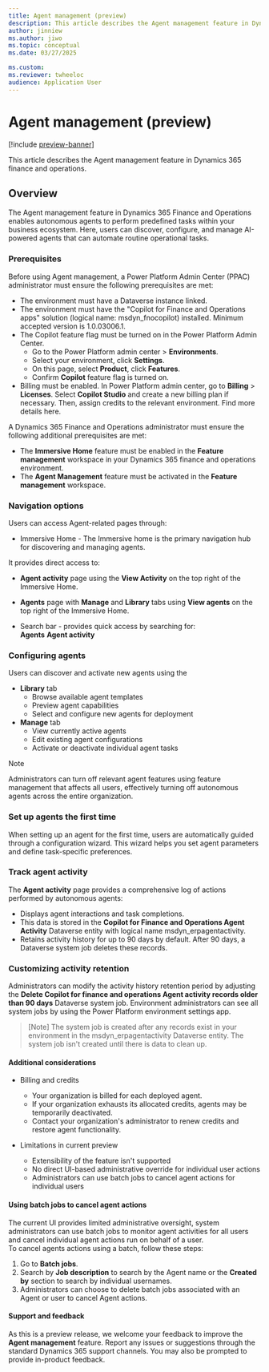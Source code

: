 ```yaml
---
title: Agent management (preview)
description: This article describes the Agent management feature in Dynamics 365 finance and operations.
author: jinniew
ms.author: jiwo
ms.topic: conceptual
ms.date: 03/27/2025

ms.custom:
ms.reviewer: twheeloc 
audience: Application User
---
```


# Agent management (preview)

[!include [preview-banner](../includes/preview-banner.md)]

This article describes the Agent management feature in Dynamics 365 finance and operations.

## Overview 

The Agent management feature in Dynamics 365 Finance and Operations enables autonomous agents to perform predefined tasks within your business ecosystem. Here, users can discover, configure, and manage AI-powered
agents that can automate routine operational tasks. 

### Prerequisites 

Before using Agent management, a Power Platform Admin Center (PPAC) administrator must ensure the following prerequisites are met: 
 - The environment must have a Dataverse instance linked.
 - The environment must have the "Copilot for Finance and Operations apps" solution (logical name: msdyn_fnocopilot) installed. Minimum accepted version is 1.0.03006.1.
 - The Copilot feature flag must be turned on in the Power Platform Admin Center.
   - Go to the Power Platform admin center > **Environments**.
   - Select your environment, click **Settings**.
   - On this page, select **Product**, click **Features**.
   - Confirm **Copilot** feature flag is turned on.  
 - Billing must be enabled. In Power Platform admin center, go to **Billing** > **Licenses**. Select **Copilot Studio** and create a new billing plan if necessary.
Then, assign credits to the relevant environment. Find more details here. 

A Dynamics 365 Finance and Operations administrator must ensure the following additional prerequisites are met: 
 - The **Immersive Home** feature must be enabled in the **Feature management** workspace in your Dynamics 365 finance and operations environment.
 - The **Agent Management** feature must be activated in the **Feature management** workspace. 

### Navigation options 

Users can access Agent-related pages through: 
 - Immersive Home - The Immersive home is the primary navigation hub for discovering and managing agents.

It provides direct access to:  
 - **Agent activity** page using the **View Activity** on the top right of the Immersive Home.
 - **Agents** page with **Manage** and **Library** tabs using **View agents** on the top right of the Immersive Home. 

 - Search bar - provides quick access by searching for:  
**Agents**
**Agent activity**


### Configuring agents 

Users can discover and activate new agents using the 
 - **Library** tab
     - Browse available agent templates
     - Preview agent capabilities
     - Select and configure new agents for deployment 
 - **Manage** tab
    - View currently active agents
    - Edit existing agent configurations
    - Activate or deactivate individual agent tasks 

>[!Note]
> Administrators can turn off relevant agent features using feature management that affects all users, effectively turning off autonomous agents across the entire organization. 

### Set up agents the first time  

When setting up an agent for the first time, users are automatically guided through a configuration wizard. This wizard helps you set agent parameters and define task-specific preferences. 

### Track agent activity 

The **Agent activity** page provides a comprehensive log of actions performed by autonomous agents: 
 - Displays agent interactions and task completions.
 - This data is stored in the **Copilot for Finance and Operations Agent Activity** Dataverse entity with logical name msdyn_erpagentactivity.
 - Retains activity history for up to 90 days by default. After 90 days, a Dataverse system job deletes these records. 

### Customizing activity retention 

Administrators can modify the activity history retention period by adjusting the **Delete Copilot for finance and operations Agent activity records older than 90 days** Dataverse system job. Environment administrators can see all system jobs by using the Power Platform environment settings app. 

>[Note]
> The system job is created after any records exist in your environment in the msdyn_erpagentactivity Dataverse entity. The system job isn't created until there is data to clean up. 

#### Additional considerations 
 - Billing and credits
     - Your organization is billed for each deployed agent.
     - If your organization exhausts its allocated credits, agents may be temporarily deactivated.
     - Contact your organization's administrator to renew credits and restore agent functionality. 

 - Limitations in current preview 
    - Extensibility of the feature isn't supported
    - No direct UI-based administrative override for individual user actions
    - Administrators can use batch jobs to cancel agent actions for individual users
      
#### Using batch jobs to cancel agent actions  
The current UI provides limited administrative oversight, system administrators can use batch jobs to monitor agent activities for all users and cancel individual agent actions run on behalf of a user.  
To cancel agents actions using a batch, follow these steps:
1. Go to **Batch jobs**.
2. Search by **Job description** to search by the Agent name or the **Created by** section to search by individual usernames.
3. Administrators can choose to delete batch jobs associated with an Agent or user to cancel Agent actions. 

#### Support and feedback 
As this is a preview release, we welcome your feedback to improve the **Agent management** feature. Report any issues or suggestions through the standard Dynamics 365 support channels. You may also be prompted to provide in-product feedback.  

 
